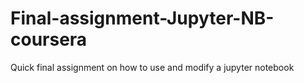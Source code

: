 # Final-assignment-Jupyter-NB-coursera
Quick final assignment on how to use and modify a jupyter notebook
